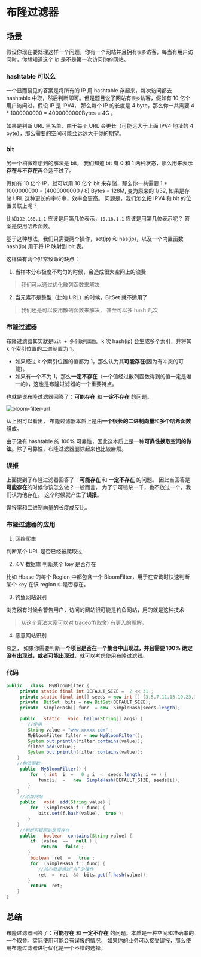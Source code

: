 # 布隆过滤器

## 场景

假设你现在要处理这样一个问题，你有一个网站并且拥有`很多`访客，每当有用户访问时，你想知道这个 ip 是不是第一次访问你的网站。

### hashtable 可以么

一个显而易见的答案是将所有的 IP 用 hashtable 存起来，每次访问都去 hashtable 中取，然后判断即可。但是题目说了网站有`很多`访客，假如有 10 亿个用户访问过，假设 IP 是 IPV4， 那么每个 IP 的长度是 4 byte，那么你一共需要 4 \* 1000000000 = 4000000000Bytes = 4G 。

如果是判断 URL 黑名单，由于每个 URL 会更长（可能远大于上面 IPV4 地址的 4 byte），那么需要的空间可能会远远大于你的期望。

### bit

另一个稍微难想到的解法是 bit， 我们知道 bit 有 0 和 1 两种状态，那么用来表示**存在**与**不存在**再合适不过了。

假如有 10 亿个 IP，就可以用 10 亿个 bit 来存储，那么你一共需要 1 \* 1000000000 = (4000000000 / 8) Bytes = 128M, 变为原来的 1/32, 如果是存储 URL 这种更长的字符串，效率会更高。 问题是，我们怎么把 IPV4 和 bit 的位置关联上呢？

比如`192.168.1.1` 应该是用第几位表示，`10.18.1.1` 应该是用第几位表示呢？ 答案是使用哈希函数。

基于这种想法，我们只需要两个操作，set(ip) 和 has(ip)，以及一个内置函数 hash(ip) 用于将 IP 映射到 bit 表。

这样做有两个非常致命的缺点：

1. 当样本分布极度不均匀的时候，会造成很大空间上的浪费

> 我们可以通过优化散列函数来解决

2. 当元素不是整型（比如 URL）的时候，BitSet 就不适用了

> 我们还是可以使用散列函数来解决， 甚至可以多 hash 几次

### 布隆过滤器

布隆过滤器其实就是`bit + 多个散列函数`。k 次 hash(ip) 会生成多个索引，并将其 k 个索引位置的二进制置为 1。

- 如果经过 k 个索引位置的值都为 1，那么认为其**可能存在**(因为有冲突的可能)。
- 如果有一个不为 1，那么**一定不存在**（一个值经过散列函数得到的值一定是唯一的），这也是布隆过滤器的一个重要特点。

也就是说布隆过滤器回答了：**可能存在** 和 **一定不存在** 的问题。

![bloom-filter-url](https://tva1.sinaimg.cn/large/007S8ZIlly1ghluhc0933j31dw0j2wgz.jpg)

从上图可以看出， 布隆过滤器本质上是由**一个很长的二进制向量**和**多个哈希函数**组成。

由于没有 hashtable 的 100% 可靠性，因此这本质上是一种**可靠性换取空间的做法**。除了可靠性，布隆过滤器删除起来也比较麻烦。

### 误报

上面提到了布隆过滤器回答了：**可能存在** 和 **一定不存在** 的问题。 因此当回答是**可能存在**的时候你该怎么做？一般而言， 为了宁可错杀一千，也不放过一个，我们认为他存在。 这个时候就产生了**误报**。

误报率和二进制向量的长度成反比。

### 布隆过滤器的应用

1. 网络爬虫

判断某个 URL 是否已经被爬取过

2. K-V 数据库 判断某个 key 是否存在

比如 Hbase 的每个 Region 中都包含一个 BloomFilter，用于在查询时快速判断某个 key 在该 region 中是否存在。

3. 钓鱼网站识别

浏览器有时候会警告用户，访问的网站很可能是钓鱼网站，用的就是这种技术

> 从这个算法大家可以对 tradeoff(取舍) 有更入的理解。

4. 恶意网站识别

总之， 如果你需要判断**一个项目是否在一个集合中出现过，并且需要 100% 确定没有出现过，或者可能出现过**，就可以考虑使用布隆过滤器。

### 代码

```java
public   class  MyBloomFilter {
     private static final int DEFAULT_SIZE =  2 << 31 ;
     private static final int[] seeds = new int [] {3,5,7,11,13,19,23,37 };
     private  BitSet  bits = new BitSet(DEFAULT_SIZE);
     private  SimpleHash[] func  = new  SimpleHash[seeds.length];

     public   static   void  hello(String[] args) {
        //使用
        String value = "www.xxxxx.com" ;
        MyBloomFilter filter = new MyBloomFilter();
        System.out.println(filter.contains(value));
        filter.add(value);
        System.out.println(filter.contains(value));
    }
    //构造函数
     public  MyBloomFilter() {
         for  ( int  i  =   0 ; i  <  seeds.length; i ++ ) {
            func[i]  =   new  SimpleHash(DEFAULT_SIZE, seeds[i]);
        }
    }
     //添加网站
     public   void  add(String value) {
         for  (SimpleHash f : func) {
            bits.set(f.hash(value),  true );
        }
    }
     //判断可疑网站是否存在
     public   boolean  contains(String value) {
         if  (value  ==   null ) {
             return   false ;
        }
         boolean  ret  =   true ;
         for  (SimpleHash f : func) {
            //核心就是通过“与”的操作
            ret  =  ret  &&  bits.get(f.hash(value));
        }
         return  ret;
    }
}
```

## 总结

布隆过滤器回答了：**可能存在** 和 **一定不存在** 的问题。本质是一种空间和准确率的一个取舍。实际使用可能会有误报的情况， 如果你的业务可以接受误报，那么使用布隆过滤器进行优化是一个不错的选择。
